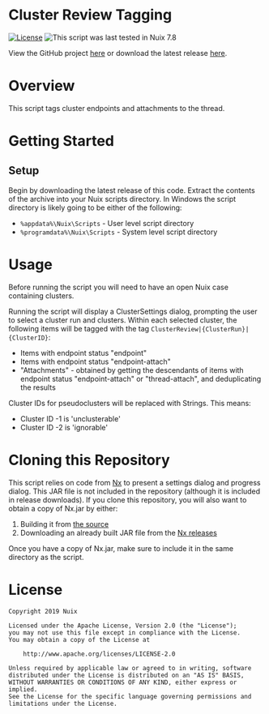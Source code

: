 Cluster Review Tagging
==============

[![License](https://img.shields.io/badge/License-Apache%202.0-blue.svg)](http://www.apache.org/licenses/LICENSE-2.0) ![This script was last tested in Nuix 7.8](https://img.shields.io/badge/Script%20Tested%20in%20Nuix-7.8-green.svg)

View the GitHub project [here](https://github.com/Nuix/Cluster-Review-Tagging) or download the latest release [here](https://github.com/Nuix/Cluster-Review-Tagging/releases).

# Overview

This script tags cluster endpoints and attachments to the thread.

# Getting Started

## Setup

Begin by downloading the latest release of this code.  Extract the contents of the archive into your Nuix scripts directory.  In Windows the script directory is likely going to be either of the following:

- `%appdata%\Nuix\Scripts` - User level script directory
- `%programdata%\Nuix\Scripts` - System level script directory

# Usage

Before running the script you will need to have an open Nuix case containing clusters.

Running the script will display a ClusterSettings dialog, prompting the user to select a cluster run and clusters. Within each selected cluster, the following items will be tagged with the tag `ClusterReview|{ClusterRun}|{ClusterID}`:
- Items with endpoint status "endpoint"
- Items with endpoint status "endpoint-attach"
- "Attachments" - obtained by getting the descendants of items with endpoint status "endpoint-attach" or "thread-attach", and deduplicating the results

Cluster IDs for pseudoclusters will be replaced with Strings. This means:
- Cluster ID -1 is 'unclusterable'
- Cluster ID -2 is 'ignorable'

# Cloning this Repository

This script relies on code from [Nx](https://github.com/Nuix/Nx) to present a settings dialog and progress dialog.  This JAR file is not included in the repository (although it is included in release downloads).  If you clone this repository, you will also want to obtain a copy of Nx.jar by either:
1. Building it from [the source](https://github.com/Nuix/Nx)
2. Downloading an already built JAR file from the [Nx releases](https://github.com/Nuix/Nx/releases)

Once you have a copy of Nx.jar, make sure to include it in the same directory as the script.

# License

```
Copyright 2019 Nuix

Licensed under the Apache License, Version 2.0 (the "License");
you may not use this file except in compliance with the License.
You may obtain a copy of the License at

    http://www.apache.org/licenses/LICENSE-2.0

Unless required by applicable law or agreed to in writing, software
distributed under the License is distributed on an "AS IS" BASIS,
WITHOUT WARRANTIES OR CONDITIONS OF ANY KIND, either express or implied.
See the License for the specific language governing permissions and
limitations under the License.
```
